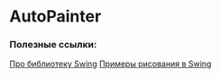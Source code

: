 # AutoPainter
### Полезные ссылки:

[Про библиотеку Swing](https://java-online.ru/libs-swing.xhtml)
[Примеры рисования в Swing](https://www3.ntu.edu.sg/home/ehchua/programming/java/J8b_Game_2DGraphics.html)
